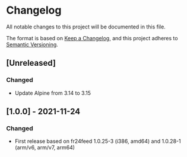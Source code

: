 # Changelog
All notable changes to this project will be documented in this file.

The format is based on [Keep a Changelog](https://keepachangelog.com/en/1.0.0/),
and this project adheres to [Semantic Versioning](https://semver.org/spec/v2.0.0.html).

## [Unreleased]
### Changed
- Update Alpine from 3.14 to 3.15

## [1.0.0] - 2021-11-24
### Changed
- First release based on fr24feed 1.0.25-3 (i386, amd64) and 1.0.28-1 (arm/v6, arm/v7, arm64)
